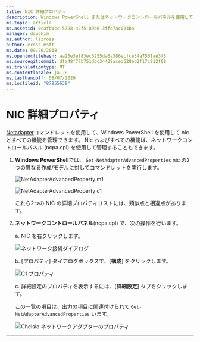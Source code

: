 ```yaml
---
title: NIC 詳細プロパティ
description: Windows PowerShell またはネットワークコントロールパネルを使用して、Nic とすべての機能を管理できます。
ms.topic: article
ms.assetid: 0cafb1cc-5798-42f5-89b6-3ffe7ac024ba
manager: dougkim
ms.author: lizross
author: eross-msft
ms.date: 09/20/2018
ms.openlocfilehash: aa26e3ef83ec6255da6a386ecfce34a7501ae3f5
ms.sourcegitcommit: dfa48f77b751dbc34409aced628eb2f17c912f08
ms.translationtype: MT
ms.contentlocale: ja-JP
ms.lasthandoff: 08/07/2020
ms.locfileid: "87955639"
---
```

# <a name="nic-advanced-properties"></a>NIC 詳細プロパティ

[Netadapter](https://docs.microsoft.com/powershell/module/netadapter/?view=win10-ps&viewFallbackFrom=winserverr2-ps)コマンドレットを使用して、Windows PowerShell を使用して nic とすべての機能を管理できます。  Nic およびすべての機能は、ネットワークコントロールパネル (ncpa.cpl) を使用して管理することもできます。

1. **Windows PowerShell**では、 `Get‑NetAdapterAdvancedProperties` nic の2つの異なる作成/モデルに対してコマンドレットを実行します。

   ![NetAdapterAdvancedProperty m1](../../media/network-offload-and-optimization/Get-NetAdapterAdvancedProperty-m1.png)

   ![NetAdapterAdvancedProperty c1](../../media/network-offload-and-optimization/Get-NetAdapterAdvancedProperty-c1.png)

   これら2つの NIC の詳細プロパティリストには、類似点と相違点があります。

2. **ネットワークコントロールパネル**(ncpa.cpl) で、次の操作を行います。

   a. NIC を右クリックします。

   ![ネットワーク接続ダイアログ](../../media/network-offload-and-optimization/network-connections-dialog.png)

   b. [プロパティ] ダイアログボックスで、[**構成**] をクリックします。

    ![C1 プロパティ](../../media/network-offload-and-optimization/c1-properties.png)

   c. 詳細設定のプロパティを表示するには、[**詳細設定**] タブをクリックします。<p>この一覧の項目は、出力の項目に関連付けられて `Get-NetAdapterAdvancedProperties` います。

   ![Chelsio ネットワークアダプターのプロパティ](../../media/network-offload-and-optimization/chelsio-network-adapter-properties.png)

---

